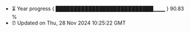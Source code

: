 - ⏳ Year progress { ███████████████████████████▁▁▁ } 90.83 %
- ⏰ Updated on Thu, 28 Nov 2024 10:25:22 GMT

